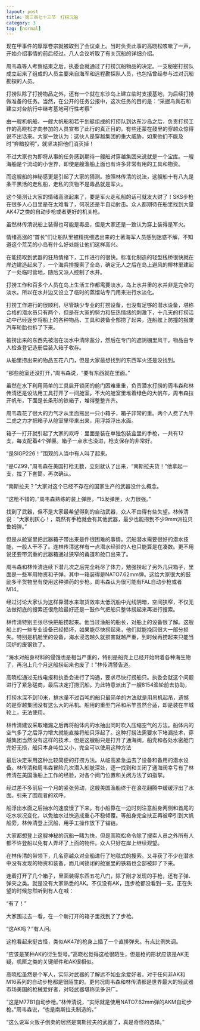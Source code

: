 ```yaml
---
layout: post
title: 第三百七十三节　打捞沉船
category: 3
tag: [normal]
---
```


现在甲事件的厚厚卷宗就被取到了会议桌上。当时负责此事的高晓松咳嗽了一声，开始介绍事情的前后经过。八人会议听取了有关沉船的详细介绍。

周韦森等人考察结束之后，执委会就通过了打捞沉船物品的决定。一支秘密打捞队成立起来了组成的人员主要来自海军和远程勘探队人员，也包括曾经参与过对沉船勘探的人员。

打捞队除了打捞物品之外，还有一个就在东沙岛上建立临时支援基地，为后续打捞做准备的任务。当然，在公开的任务公报中，这次任务的目的是：“采掘鸟粪石和建立对台航行中继考基地可行性考察”

由一艘机帆船，一艘大帆船和若干划艇组成的打捞队到达东沙岛之后，负责打捞工作的高晓松才向参加的人员宣布了此行的真正目的。有些还蒙在鼓里的穿越众惊得说不出话来。大家一致认为：这伙人是穿越集团的重大威胁，如果他们不能及时“弃暗投明”，就坚决把他们消灭掉！

不过大家也为即将从事的任务感到期待一艘船对穿越集团来说就是一个宝库。一艘海船是个流动的小世界，即使是艘渔船上面也有许多非常有用的工具和物资。

而这艘船的神秘感更是引起了大家的猜测。按照林传清的说法，这艘船十有八九是条干黑活的走私船，走私的货物不是毒品就是军火。

这个猜测让大家的情绪高涨起来了，要是军火走私船的话可就发大财了！SKS步枪在很多人心目里是在太难看了，何况还是半自动射击。众人都期待在船里找到大量AK47之类的自动步枪或者更好的机关枪。

虽然林传清说船上装得也可能是毒品，但是大家还是一致认为穿上装得是军火。

情绪高涨的“首长”们让船队里被精挑细选出来的土著海军人员感到迷惑不解，不知道这个荒芜的小岛有什么好处能让他们这样高兴。

在能捞取到武器的狂热情绪下，工作进行的很快。标准化制造的轻型栈桥很快就在岸边建造起来了，一个海兵排搜索了全岛，确定无人之后在岛上避风的椰林里建起了一处临时营地，随后又派人控制了水井。

打捞工作和百多个人员在岛上生活工作都需要淡水，岛上水井里的水并非是完全的淡水。所以在水井边又设立了临时的蒸馏站专门用来进行水淡化。

打捞工作进行的很顺利，尽管缺少专业的打捞设备，也没有足够的潜水设备，堪称合格的潜水员只有两个，但是在大家的努力和狂热情绪的刺激下，十几天的打捞活动中已经逐步将船上的各种物品、工具和装备全部捞了起来，连船舷上防撞的报废汽车轮胎也拆了下来。

被捞出来的东西先被泡在淡水中清除盐分，然后在专门的遮阴棚里风干。物品由专人检查登记造册后装入箱子收存。

从船里捞出来的物品五花八门，但是大家最想找到的东西军火还是没找到。

“那些舱室还没打开，”周韦森说，“要有东西就在里面。”

虽然在水下利用简单的工具启开锁闭的舱门困难重重，负责潜水打捞的周韦森和林传清还是设法用工具打开了一间舱室。不大的舱室里堆着绿色的大帆布，周韦森拉开帆布，下面是长条形的铁箱子，堆得整整齐齐。

周韦森花了很大的力气才从里面拖出一只小箱子，箱子非常的重。两个人费了九牛二虎之力才把箱子从舱室里带来出来，用浮袋浮出水面。

箱子一打开就引起了大家的欢呼：里面是装在单独包装盒里的手枪，一共有12支，每支配着4个弹匣。箱子一点水也没进，枪支保存的非常好。

“是SIGP226！”围观的人当中有人叫了起来。

“是CZ99，”周韦森在美国打枪无数，立刻就认了出来，“南斯拉夫货！”他拿起一支，拉了下套筒，再次确认。

“南斯拉夫？”大家对这个已经不存在的国家生产的武器没什么概念。

“这枪不错的，”周韦森熟练的装上弹匣，“15发弹匣，火力很强。”

找到了武器，但不是大家最希望得到的自动武器，众人不由得有些失望。林传清说：“大家别灰心！，既然有手枪就会有其他武器，最少也能捞到不少9mm派拉贝鲁姆弹。”

但是从舱室里把武器箱子带出来是件很困难的事情。沉船潜水需要很好的潜水技能，一般人干不了。连林传清这样有一点潜水经验的人也只能算是在凑数。更不用说还要带沉重的武器箱通过狭窄的甬道和舱口出来了。

周韦森和林传清连续下潜几次之后完全耗尽了体力，勉强捞起了另外几只箱子，里面是一些军用物资和子弹。其中一箱装得是NATO7.62mm弹。这给大家很大的鼓励多半货物里有使用这种弹药的步枪。周韦森认为很可能有FAL自动步枪或者M14。

经过讨论大家认为这样靠潜水来取货效率太低沉船中光线阴暗，空间狭窄，不仅无法做彻底的搜索还很危险最好还是一鼓作气把船只整体捞起来再进行搜索。

林传清特别主张尽快把船捞起来。他当过渔船的船长，对船上的设备很了解。这艘船上的一些专业设备已经损坏，如果能尽快捞起来，他们就能挽回很大一部分损失。特别是机舱里的设备，海水浸泡越久就损害就越严重，到时候再捞起来只能当回炉的废钢铁了。

“海水对船身材料的侵蚀也是相当严重的，特别是船壳上已经开始附着各种海生物了，再泡上几个月这船捞起来也废了！”林传清警告道。

高晓松通过无线电报和执委会进行了沟通，要求尽快打捞船只。执委会就这个问题进行了紧急磋商，最后决定打捞沉船。为此特意派出了一艘8154渔轮前去协助，

打捞水深不到10米，排水量不过百吨的船只最简单的方法就是用吊机起吊，遗憾的是穿越集团没有这么大的吊机。船用的重型门吊和吊竿虽然合适，却是装在丰城轮上，无法使用。

林传清建议采取堵漏之后再将船体内的水抽出同时吹入压缩空气的方法。船体内的空气多了之后浮力增大就能直接将船只浮起了。这种打捞法需要水下堵漏技术，穿越集团当然没有这样的技术，但是这艘船只是打开了通海阀，船壳和各处水密舱门完好无损，船只本身吨位又小，完全可以使用这种方法

最后决定采用这种比较简便的打捞方法。从临高紧急运去了设备和备用的潜水设备。林传清和周韦森冒险几次潜入船舱深处，逐一找到和关闭了通海阀幸亏有了林传清在美国渔船上工作的经验，对各个阀门位置和关闭方法了如指掌。

经过差不多前后一个月的紧张劳动，这艘美国渔船终于在浪花翻腾中缓缓浮出了水面。引来了围观者的欢呼。

船浮出水面之后抽水的速度慢了下来。有小船靠在一边时刻注意船身两侧和首尾的吃水状况变化，以免抽水过快造成重心不稳倾覆。等船身完全扶正再被牵引到大帆船旁，林传清登上沉船，用手工操作放下了锚链。

大家都想登上这艘神秘的沉船一睹为快，但是高晓松命令除了搜索人员之外所有人都不许登船以免有人弄坏了上面的物件。众人只好在岸上继续观望。

在林传清的带领下，几名穿越众对全船进行了地毯式的搜索。又寻获了不少在潜水中没有发现的物资和装备，而几间锁闭的舱室里的铁箱也全部被卸了下来。

连着打开了几个箱子，里面装得东西五花八门，除了刚才发现的手枪，还有子弹、弹夹之类。就是没有大家熟悉的AK。不仅没有AK，连步枪都没看到一支。正在失望的时候忽然听到有人在喊：

“有了！”

大家围过去一看，在一个新打开的箱子里找到了了步枪。

“这AK吗？”有人问。

这枪看起来挺古怪，类似AK47的枪身上插了一个直排弹夹。有点比例失调。

“应该是某种AK的衍生型号。”高晓松觉得这枪很陌生，但是枪的形状应该是AK无疑，机匣之类的关键部件和AK很相似。

高晓松虽然是个军人，实际对武器的了解远不如业余爱好者。对于任何非AK和M16系列的自动步枪都是很陌生的。更何况周韦森和林传清都是世界最大的轻武器市场美国的枪械爱好者，对轻武器堪称见多识广。

“这是M77B1自动步枪。”林传清说，“实际就是使用NATO7.62mm弹的AKM自动步枪。”周韦森说，“也是南斯拉夫制造的。”

“这么说军火贩子倒卖的居然是南斯拉夫的武器了，真是奇怪的选择。”